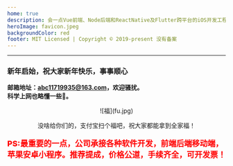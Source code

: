 ```yaml
---
home: true
description: 会一点Vue前端、Node后端和ReactNative及Flutter跨平台的iOS开发工程师。
heroImage: favicon.jpeg
backgroundColor: red
footer: MIT Licensed | Copyright © 2019-present 没有备案
---
```

****
### 新年启始，祝大家新年快乐，事事顺心
**邮箱地址：abc11719935@163.com，欢迎骚扰。**  
**科学上网也略懂一些🤫。**
<div style="text-align: center;">![福](fu.jpg)</div>
<p style="text-align: center;">没啥给你们的，支付宝扫个福吧，祝大家都能拿到全家福！</p>
<p style="color: red; font-weight: 800; font-size: 18px;">PS:最重要的一点，公司承接各种软件开发，前端后端移动端，苹果安卓小程序。推荐提成，价格公道，手续齐全，可开发票！</p>